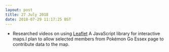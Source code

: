 ```yaml
---
layout: post
title: 27 July 2018 
date: 2018-07-29 11:17:25 BST
---
```

+ Researched videos on using [Leaflet](https://leafletjs.com) A JavaScript library for interactive maps.I plan to allow selected members from Pokémon Go Essex page to contribute data to the map.
